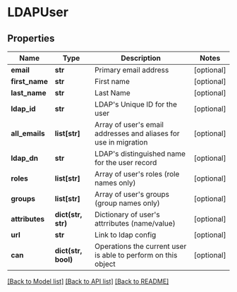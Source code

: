 # LDAPUser

## Properties
Name | Type | Description | Notes
------------ | ------------- | ------------- | -------------
**email** | **str** | Primary email address | [optional] 
**first_name** | **str** | First name | [optional] 
**last_name** | **str** | Last Name | [optional] 
**ldap_id** | **str** | LDAP&#39;s Unique ID for the user | [optional] 
**all_emails** | **list[str]** | Array of user&#39;s email addresses and aliases for use in migration | [optional] 
**ldap_dn** | **str** | LDAP&#39;s distinguished name for the user record | [optional] 
**roles** | **list[str]** | Array of user&#39;s roles (role names only) | [optional] 
**groups** | **list[str]** | Array of user&#39;s groups (group names only) | [optional] 
**attributes** | **dict(str, str)** | Dictionary of user&#39;s attrributes (name/value) | [optional] 
**url** | **str** | Link to ldap config | [optional] 
**can** | **dict(str, bool)** | Operations the current user is able to perform on this object | [optional] 

[[Back to Model list]](../README.md#documentation-for-models) [[Back to API list]](../README.md#documentation-for-api-endpoints) [[Back to README]](../README.md)


